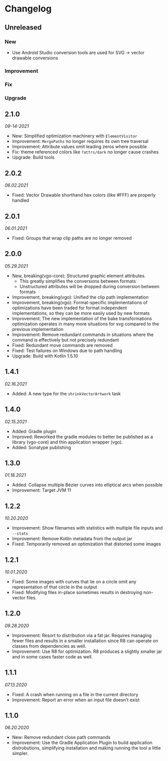 # Changelog

## Unreleased

### New
- Use Android Studio conversion tools are used for SVG → vector drawable conversions

### Improvement

### Fix

### Upgrade

## 2.1.0

_09-14-2021_

- New: Simplified optimization machinery with `ElementVisitor`
- Improvement: `MergePaths` no longer requires its own tree traversal
- Improvement: Attribute values omit leading zeros where possible
- Fix: theme referenced colors like `?attrs/dark` no longer cause crashes
- Upgrade: Build tools

## 2.0.2

_06.02.2021_

- Fixed: Vector Drawable shorthand hex colors (like #FFF) are properly handled

## 2.0.1

_06.01.2021_

- Fixed: Groups that wrap clip paths are no longer removed

## 2.0.0

_05.29.2021_

- New, breaking(vgo-core): Structured graphic element attributes. 
  * This greatly simplifies the conversions between formats
  * Unstructured attributes will be dropped during conversion between formats
- Improvement, breaking(vgo): Unified the clip path implementation
- Improvement, breaking(vgo): Format-specific implementations of optimizations have been traded for format independent implementations, so they can be more easily used by new formats
- Improvement: The new implementation of the bake transformations optimization operates in many more situations for svg compared to the previous implementation
- Improvement: Remove redundant commands in situations where the command is effectively but not precisely redundant
- Fixed: Redundant move commands are removed
- Fixed: Test failures on Windows due to path handling
- Upgrade: Build with Kotlin 1.5.10

## 1.4.1

_02.16.2021_

- Added: A new type for the `shrinkVectorArtwork` task

## 1.4.0

_02.15.2021_

- Added: Gradle plugin
- Improved: Reworked the gradle modules to better be published as a library (vgo-core) and thin application wrapper (vgo).
- Added: Sonatype publishing

## 1.3.0

_01.18.2021_

- Added: Collapse multiple Bézier curves into elliptical arcs when possible
- Improvement: Target JVM 11

## 1.2.2

_10.20.2020_

- Improvement: Show filenames with statistics with multiple file inputs and `--stats`
- Improvement: Remove Kotlin metadata from the output jar
- Fixed: Temporarily removed an optimization that distorted some images

## 1.2.1

_10.01.2020_

- Fixed: Some images with curves that lie on a circle omit any representation of that circle in the output
- Fixed: Modifying files in-place sometimes results in destroying non-vector files.

## 1.2.0

_09.28.2020_

- Improvement: Resort to distribution via a fat jar. Requires managing fewer files and results in a smaller installation since R8 can operate on classes from dependencies as well.
- Improvement: Use R8 for optimization. R8 produces a slightly smaller jar and in some cases faster code as well.

## 1.1.1

_07.13.2020_

- Fixed: A crash when running on a file in the current directory
- Improvement: Report an error when an input file doesn't exist

## 1.1.0

_06.20.2020_

- New: Remove redundant close path commands
- Improvement: Use the Gradle Application Plugin to build application distrobutions, simplifying installation and making running the tool a little simpler.

